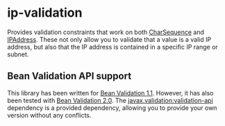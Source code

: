 # ip-validation

Provides validation constraints that work on both [CharSequence](https://docs.oracle.com/javase/8/docs/api/java/lang/CharSequence.html) and [IPAddress](https://robtimus.github.io/ip-utils/apidocs/com/github/robtimus/net/ip/IPAddress.html). These not only allow you to validate that a value is a valid IP address, but also that the IP address is contained in a specific IP range or subnet.

## Bean Validation API support

This library has been written for [Bean Validation 1.1](https://beanvalidation.org/1.1/). However, it has also been tested with [Bean Validation 2.0](https://beanvalidation.org/2.0/). The [javax.validation:validation-api](https://search.maven.org/search?q=g:javax.validation%20AND%20a:validation-api) dependency is a provided dependency, allowing you to provide your own version without any conflicts.
